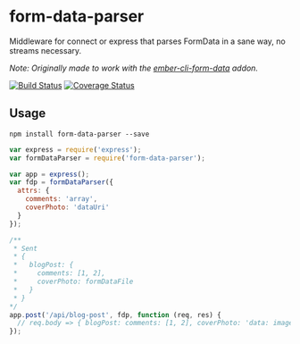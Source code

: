 form-data-parser
================

Middleware for connect or express that parses FormData in a sane way, no streams necessary.

_Note: Originally made to work with the [ember-cli-form-data](https://github.com/funtusov/ember-cli-form-data/) addon._

[![Build Status][travis-badge]][travis-badge-url]
[![Coverage Status][coveralls-badge]][coveralls-badge-url]

## Usage

```no-highlight
npm install form-data-parser --save
```

```js
var express = require('express');
var formDataParser = require('form-data-parser');

var app = express();
var fdp = formDataParser({
  attrs: {
    comments: 'array',
    coverPhoto: 'dataUri'
  }
});

/**
 * Sent
 * {
 *   blogPost: {
 *     comments: [1, 2],
 *     coverPhoto: formDataFile
 *   }
 * }
*/
app.post('/api/blog-post', fdp, function (req, res) {
  // req.body => { blogPost: comments: [1, 2], coverPhoto: 'data: image/png; base64, dasfe254....' }
});
```

[travis-badge]: https://travis-ci.org/knownasilya/form-data-parser.svg?branch=master
[travis-badge-url]: https://travis-ci.org/knownasilya/form-data-parser
[coveralls-badge]: https://coveralls.io/repos/knownasilya/form-data-parser/badge.svg?branch=master
[coveralls-badge-url]: https://coveralls.io/r/knownasilya/form-data-parser?branch=master
